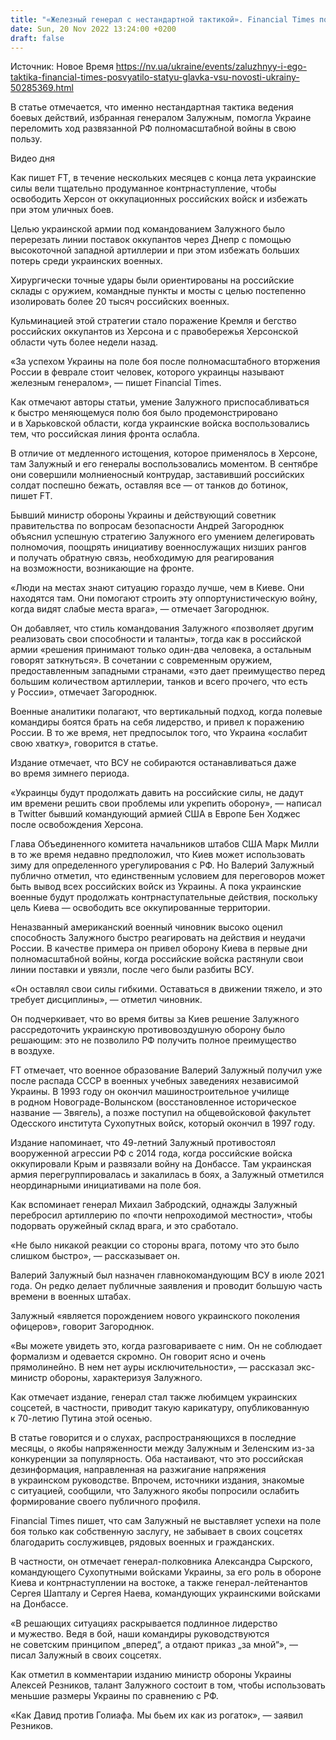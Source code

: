 ```yaml
---
title: "«Железный генерал с нестандартной тактикой». Financial Times посвятило статью главкому ВСУ Валерию Залужному"
date: Sun, 20 Nov 2022 13:24:00 +0200
draft: false
---
```

Источник: Новое Время https://nv.ua/ukraine/events/zaluzhnyy-i-ego-taktika-financial-times-posvyatilo-statyu-glavka-vsu-novosti-ukrainy-50285369.html


В статье отмечается, что именно нестандартная тактика ведения боевых действий, избранная генералом Залужным, помогла Украине переломить ход развязанной РФ полномасштабной войны в свою пользу.

 Видео дня   

Как пишет FT, в течение нескольких месяцев с конца лета украинские силы вели тщательно продуманное контрнаступление, чтобы освободить Херсон от оккупационных российских войск и избежать при этом уличных боев.

Целью украинской армии под командованием Залужного было перерезать линии поставок оккупантов через Днепр с помощью высокоточной западной артиллерии и при этом избежать больших потерь среди украинских военных.

Хирургически точные удары были ориентированы на российские склады с оружием, командные пункты и мосты с целью постепенно изолировать более 20 тысяч российских военных.

Кульминацией этой стратегии стало поражение Кремля и бегство российских оккупантов из Херсона и с правобережья Херсонской области чуть более недели назад.

«За успехом Украины на поле боя после полномасштабного вторжения России в феврале стоит человек, которого украинцы называют железным генералом», — пишет Financial Times.

Как отмечают авторы статьи, умение Залужного приспосабливаться к быстро меняющемуся полю боя было продемонстрировано и в Харьковской области, когда украинские войска воспользовались тем, что российская линия фронта ослабла.

В отличие от медленного истощения, которое применялось в Херсоне, там Залужный и его генералы воспользовались моментом. В сентябре они совершили молниеносный контрудар, заставивший российских солдат поспешно бежать, оставляя все — от танков до ботинок, пишет FT.

Бывший министр обороны Украины и действующий советник правительства по вопросам безопасности Андрей Загороднюк объяснил успешную стратегию Залужного его умением делегировать полномочия, поощрять инициативу военнослужащих низших рангов и получать обратную связь, необходимую для реагирования на возможности, возникающие на фронте.

«Люди на местах знают ситуацию гораздо лучше, чем в Киеве. Они находятся там. Они помогают строить эту оппортунистическую войну, когда видят слабые места врага», — отмечает Загороднюк.

 Он добавляет, что стиль командования Залужного «позволяет другим реализовать свои способности и таланты», тогда как в российской армии «решения принимают только один-два человека, а остальным говорят заткнуться». В сочетании с современным оружием, предоставленным западными странами, «это дает преимущество перед большим количеством артиллерии, танков и всего прочего, что есть у России», отмечает Загороднюк.

Военные аналитики полагают, что вертикальный подход, когда полевые командиры боятся брать на себя лидерство, и привел к поражению России. В то же время, нет предпосылок того, что Украина «ослабит свою хватку», говорится в статье.

Издание отмечает, что ВСУ не собираются останавливаться даже во время зимнего периода.

«Украинцы будут продолжать давить на российские силы, не дадут им времени решить свои проблемы или укрепить оборону», — написал в Twitter бывший командующий армией США в Европе Бен Ходжес после освобождения Херсона.

Глава Объединенного комитета начальников штабов США Марк Милли в то же время недавно предположил, что Киев может использовать зиму для определенного урегулирования с РФ. Но Валерий Залужный публично отметил, что единственным условием для переговоров может быть вывод всех российских войск из Украины. А пока украинские военные будут продолжать контрнаступательные действия, поскольку цель Киева — освободить все оккупированные территории.

Неназванный американский военный чиновник высоко оценил способность Залужного быстро реагировать на действия и неудачи России. В качестве примера он привел оборону Киева в первые дни полномасштабной войны, когда российские войска растянули свои линии поставки и увязли, после чего были разбиты ВСУ.

«Он оставлял свои силы гибкими. Оставаться в движении тяжело, и это требует дисциплины», — отметил чиновник.

Он подчеркивает, что во время битвы за Киев решение Залужного рассредоточить украинскую противовоздушную оборону было решающим: это не позволило РФ получить полное преимущество в воздухе.

FT отмечает, что военное образование Валерий Залужный получил уже после распада СССР в военных учебных заведениях независимой Украины. В 1993 году он окончил машиностроительное училище в родном Новограде-Волынском (восстановленное историческое название — Звягель), а позже поступил на общевойсковой факультет Одесского института Сухопутных войск, который окончил в 1997 году.

Издание напоминает, что 49-летний Залужный противостоял вооруженной агрессии РФ с 2014 года, когда российские войска оккупировали Крым и развязали войну на Донбассе. Там украинская армия перегруппировалась и закалилась в боях, а Залужный отметился неординарными инициативами на поле боя.

Как вспоминает генерал Михаил Забродский, однажды Залужный перебросил артиллерию по «почти непроходимой местности», чтобы подорвать оружейный склад врага, и это сработало.

«Не было никакой реакции со стороны врага, потому что это было слишком быстро», — рассказывает он.

Валерий Залужный был назначен главнокомандующим ВСУ в июле 2021 года. Он редко делает публичные заявления и проводит большую часть времени в военных штабах.

Залужный «является порождением нового украинского поколения офицеров», говорит Загороднюк.

«Вы можете увидеть это, когда разговариваете с ним. Он не соблюдает формализм и одевается скромно. Он говорит ясно и очень прямолинейно. В нем нет ауры исключительности», — рассказал экс-министр обороны, характеризуя Залужного.

Как отмечает издание, генерал стал также любимцем украинских соцсетей, в частности, приводит такую карикатуру, опубликованную к 70-летию Путина этой осенью.

В статье говорится и о слухах, распространяющихся в последние месяцы, о якобы напряженности между Залужным и Зеленским из-за конкуренции за популярность. Оба настаивают, что это российская дезинформация, направленная на разжигание напряжения в украинском руководстве. Впрочем, источники издания, знакомые с ситуацией, сообщили, что Залужного якобы попросили ослабить формирование своего публичного профиля.

Financial Times пишет, что сам Залужный не выставляет успехи на поле боя только как собственную заслугу, не забывает в своих соцсетях благодарить сослуживцев, рядовых военных и гражданских.

В частности, он отмечает генерал-полковника Александра Сырского, командующего Сухопутными войсками Украины, за его роль в обороне Киева и контрнаступлении на востоке, а также генерал-лейтенантов Сергея Шапталу и Сергея Наева, командующих украинскими войсками на Донбассе.

«В решающих ситуациях раскрывается подлинное лидерство и мужество. Ведя в бой, наши командиры руководствуются не советским принципом „вперед“, а отдают приказ „за мной“», — писал Залужный в своих соцсетях.

Как отметил в комментарии изданию министр обороны Украины Алексей Резников, талант Залужного состоит в том, чтобы использовать меньшие размеры Украины по сравнению с РФ.

«Как Давид против Голиафа. Мы бьем их как из рогаток», — заявил Резников.
